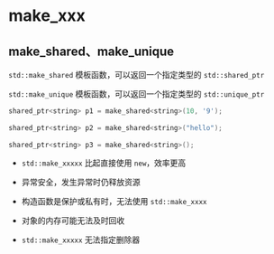 # make_xxx

## make_shared、make_unique

`std::make_shared` 模板函数，可以返回一个指定类型的 `std::shared_ptr`

`std::make_unique` 模板函数，可以返回一个指定类型的 `std::unique_ptr`

```cpp
shared_ptr<string> p1 = make_shared<string>(10, '9');  
 
shared_ptr<string> p2 = make_shared<string>("hello");  
 
shared_ptr<string> p3 = make_shared<string>(); 
```

- `std::make_xxxxx` 比起直接使用 `new`，效率更高

- 异常安全，发生异常时仍释放资源

- 构造函数是保护或私有时，无法使用 `std::make_xxxx`

- 对象的内存可能无法及时回收

- `std::make_xxxxx` 无法指定删除器